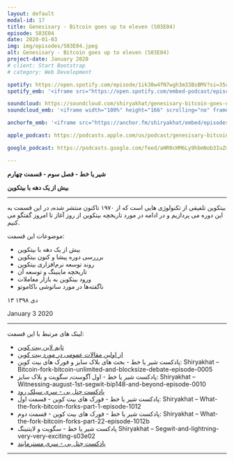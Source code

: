 ```yaml
---
layout: default
modal-id: 17
title: Genesisary - Bitcoin goes up to eleven (S03E04)
episode: S03E04
date: 2020-01-03
img: img/episodes/S03E04.jpeg
alt: Genesisary - Bitcoin goes up to eleven (S03E04)
project-date: January 2020
# client: Start Bootstrap
# category: Web Development

spotify: https://open.spotify.com/episode/1ik30w4fN7wgh3m33BsBMV?si=35oXQhAWTiKH97lBuz46Ag
spotify_emb: '<iframe src="https://open.spotify.com/embed-podcast/episode/1ik30w4fN7wgh3m33BsBMV" width="100%" height="232" frameborder="0" allowtransparency="true" allow="encrypted-media"></iframe>'

soundcloud: https://soundcloud.com/shiryakhat/genesisary-bitcoin-goes-up-to-eleven-s03e04
soundcloud_emb: '<iframe width="100%" height="166" scrolling="no" frameborder="no" allow="autoplay" src="https://w.soundcloud.com/player/?url=https%3A//api.soundcloud.com/tracks/737938387&color=%23ff5500&auto_play=false&hide_related=true&show_comments=true&show_user=true&show_reposts=false&show_teaser=true"></iframe><div style="font-size: 10px; color: #cccccc;line-break: anywhere;word-break: normal;overflow: hidden;white-space: nowrap;text-overflow: ellipsis; font-family: Interstate,Lucida Grande,Lucida Sans Unicode,Lucida Sans,Garuda,Verdana,Tahoma,sans-serif;font-weight: 100;"><a href="https://soundcloud.com/shiryakhat" title="Shir | Khat" target="_blank" style="color: #cccccc; text-decoration: none;">Shir | Khat</a> · <a href="https://soundcloud.com/shiryakhat/genesisary-bitcoin-goes-up-to-eleven-s03e04" title="Genesisary - Bitcoin goes up to eleven (S03E04)" target="_blank" style="color: #cccccc; text-decoration: none;">Genesisary - Bitcoin goes up to eleven (S03E04)</a></div>'

anchorfm_emb: '<iframe src="https://anchor.fm/shiryakhat/embed/episodes/Genesisary---Bitcoin-goes-up-to-eleven-S03E04-e9vg7b" width="100%" frameborder="0" scrolling="no"></iframe>'

apple_podcast: https://podcasts.apple.com/us/podcast/genesisary-bitcoin-goes-up-to-eleven-s03e04/id1221206951?i=1000461501598

google_podcast: https://podcasts.google.com/feed/aHR0cHM6Ly9hbmNob3IuZm0vcy8xMWFhODUzYy9wb2RjYXN0L3Jzcw/episode/MGE0NTNmYWEtOTRjOS00NzJjLTg3ZWYtYzA2MjhhOTYwMTI1?ved=0CAsQzsICahcKEwiw46XZ-NXpAhUAAAAAHQAAAAAQAQ

---
```


**شیر یا خط -  فصل سوم - قسمت چهارم**

**بیش از یک دهه با بیتکوین**

------------------------------------------------------------------------------------

بیتکوین تلفیقی از تکنولوژی هایی است که از ۱۹۷۰ تاکنون منتشر شده٫ در این قسمت به این دوره می پردازیم و در ادامه در مورد تاریخچه بیتکوین از روز آغاز تا امروز گفتگو می کنیم.


موضوعات این قسمت:

* بیش از یک دهه با بیتکوین
* برررسی دوره پیشا و کنون بیتکوین
* روند توسعه نرم‌افزاری بیتکوین
* تاریخچه ماینینگ و توسعه آن
* ورود بیتکوین به بازار معاملات
* ناگفته‌ها در مورد ساتوشی ناکاموتو


۱۳ دی ۱۳۹۸

January 3 2020

---------------------------------

لینک های مرتبط با این قسمت:

* [تایم لاین بیت کوین](http://coiniran.com/timeline)
* [از اولین مقالات عمومی در مورد بیت کوین](http://www.newyorker.com/magazine/2011/10…-crypto-currency)
* پادکست شیر یا خط - بحث های بلاک سایز و فورک های بیت کوین: Shiryakhat – Bitcoin-fork-bitcoin-unlimited-and-blocksize-debate-episode-0005
* پادکست شیر یا خط - اول آگوست٫ سگویت و بلاک سایز: Shiryakhat – Witnessing-august-1st-segwit-bip148-and-beyond-episode-0010
* [پادکست چنل بی - سری سیلک رود](http://channelbpodcast.com/archives/3209)
* پادکست شیر یا خط - فورک های بیت کوین - قسمت اول:‌ Shiryakhat – What-the-fork-bitcoin-forks-part-1-episode-1012
* پادکست شیر یا خط - فورک های بیت کوین - قسمت دوم: Shiryakhat – What-the-fork-bitcoin-forks-part-22-episode-1012b
* پادکست شیر یا خط - سگویت و لایتنینگ Shiryakhat – Segwit-and-lightning-very-very-exciting-s03e02
* [پادکست چنل بی - سری مسترمایند](http://channelbpodcast.com/archives/1189)


-----------------------------------------------------------------------
